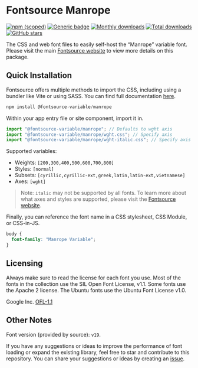 # Fontsource Manrope

[![npm (scoped)](https://img.shields.io/npm/v/@fontsource-variable/manrope?color=brightgreen)](https://www.npmjs.com/package/@fontsource-variable/manrope) [![Generic badge](https://img.shields.io/badge/fontsource-passing-brightgreen)](https://github.com/fontsource/fontsource) [![Monthly downloads](https://badgen.net/npm/dm/@fontsource-variable/manrope)](https://github.com/fontsource/fontsource) [![Total downloads](https://badgen.net/npm/dt/@fontsource-variable/manrope)](https://github.com/fontsource/fontsource) [![GitHub stars](https://img.shields.io/github/stars/fontsource/fontsource.svg?style=social&label=Star)](https://github.com/fontsource/fontsource/stargazers)

The CSS and web font files to easily self-host the “Manrope” variable font. Please visit the main [Fontsource website](https://fontsource.org/fonts/manrope) to view more details on this package.

## Quick Installation

Fontsource offers multiple methods to import the CSS, including using a bundler like Vite or using SASS. You can find full documentation [here](https://fontsource.org/docs/getting-started/introduction).

```javascript
npm install @fontsource-variable/manrope
```

Within your app entry file or site component, import it in.

```javascript
import "@fontsource-variable/manrope"; // Defaults to wght axis
import "@fontsource-variable/manrope/wght.css"; // Specify axis
import "@fontsource-variable/manrope/wght-italic.css"; // Specify axis and style
```

Supported variables:
- Weights: `[200,300,400,500,600,700,800]`
- Styles: `[normal]`
- Subsets: `[cyrillic,cyrillic-ext,greek,latin,latin-ext,vietnamese]`
- Axes: `[wght]`

> Note: `italic` may not be supported by all fonts. To learn more about what axes and styles are supported, please visit the [Fontsource website](https://fontsource.org/fonts/manrope).

Finally, you can reference the font name in a CSS stylesheet, CSS Module, or CSS-in-JS.

```css
body {
  font-family: "Manrope Variable";
}
```

## Licensing
Always make sure to read the license for each font you use. Most of the fonts in the collection use the SIL Open Font License, v1.1. Some fonts use the Apache 2 license. The Ubuntu fonts use the Ubuntu Font License v1.0.

Google Inc.
[OFL-1.1](http://scripts.sil.org/OFL)

## Other Notes
Font version (provided by source): `v19`.

If you have any suggestions or ideas to improve the performance of font loading or expand the existing library, feel free to star and contribute to this repository. You can share your suggestions or ideas by creating an [issue](https://github.com/fontsource/fontsource/issues).